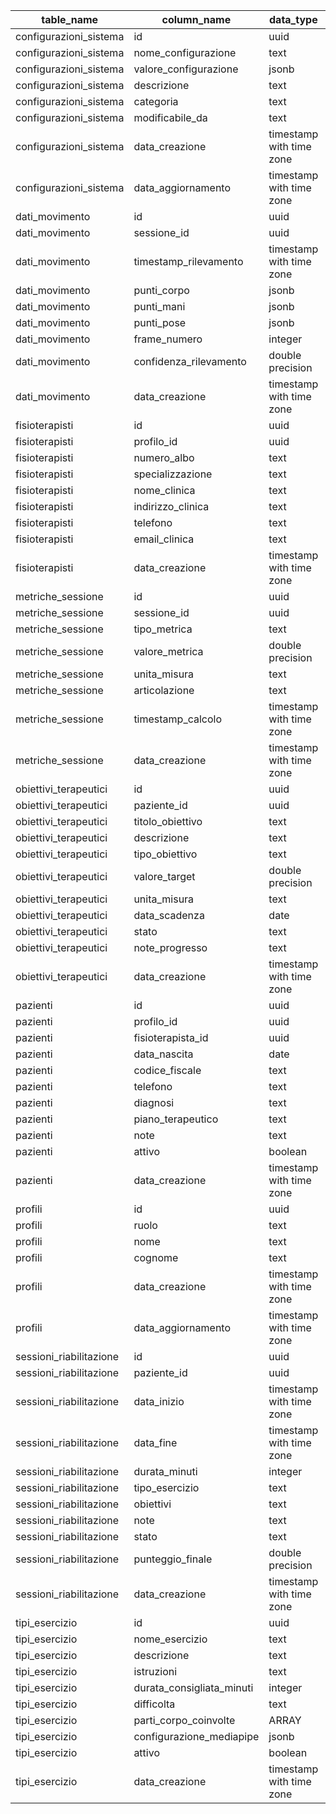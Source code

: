 | table_name              | column_name               | data_type                | is_nullable |
| ----------------------- | ------------------------- | ------------------------ | ----------- |
| configurazioni_sistema  | id                        | uuid                     | NO          |
| configurazioni_sistema  | nome_configurazione       | text                     | NO          |
| configurazioni_sistema  | valore_configurazione     | jsonb                    | NO          |
| configurazioni_sistema  | descrizione               | text                     | YES         |
| configurazioni_sistema  | categoria                 | text                     | NO          |
| configurazioni_sistema  | modificabile_da           | text                     | YES         |
| configurazioni_sistema  | data_creazione            | timestamp with time zone | YES         |
| configurazioni_sistema  | data_aggiornamento        | timestamp with time zone | YES         |
| dati_movimento          | id                        | uuid                     | NO          |
| dati_movimento          | sessione_id               | uuid                     | NO          |
| dati_movimento          | timestamp_rilevamento     | timestamp with time zone | NO          |
| dati_movimento          | punti_corpo               | jsonb                    | YES         |
| dati_movimento          | punti_mani                | jsonb                    | YES         |
| dati_movimento          | punti_pose                | jsonb                    | YES         |
| dati_movimento          | frame_numero              | integer                  | YES         |
| dati_movimento          | confidenza_rilevamento    | double precision         | YES         |
| dati_movimento          | data_creazione            | timestamp with time zone | YES         |
| fisioterapisti          | id                        | uuid                     | NO          |
| fisioterapisti          | profilo_id                | uuid                     | NO          |
| fisioterapisti          | numero_albo               | text                     | NO          |
| fisioterapisti          | specializzazione          | text                     | NO          |
| fisioterapisti          | nome_clinica              | text                     | NO          |
| fisioterapisti          | indirizzo_clinica         | text                     | NO          |
| fisioterapisti          | telefono                  | text                     | YES         |
| fisioterapisti          | email_clinica             | text                     | YES         |
| fisioterapisti          | data_creazione            | timestamp with time zone | YES         |
| metriche_sessione       | id                        | uuid                     | NO          |
| metriche_sessione       | sessione_id               | uuid                     | NO          |
| metriche_sessione       | tipo_metrica              | text                     | NO          |
| metriche_sessione       | valore_metrica            | double precision         | NO          |
| metriche_sessione       | unita_misura              | text                     | NO          |
| metriche_sessione       | articolazione             | text                     | YES         |
| metriche_sessione       | timestamp_calcolo         | timestamp with time zone | NO          |
| metriche_sessione       | data_creazione            | timestamp with time zone | YES         |
| obiettivi_terapeutici   | id                        | uuid                     | NO          |
| obiettivi_terapeutici   | paziente_id               | uuid                     | NO          |
| obiettivi_terapeutici   | titolo_obiettivo          | text                     | NO          |
| obiettivi_terapeutici   | descrizione               | text                     | NO          |
| obiettivi_terapeutici   | tipo_obiettivo            | text                     | NO          |
| obiettivi_terapeutici   | valore_target             | double precision         | YES         |
| obiettivi_terapeutici   | unita_misura              | text                     | YES         |
| obiettivi_terapeutici   | data_scadenza             | date                     | YES         |
| obiettivi_terapeutici   | stato                     | text                     | YES         |
| obiettivi_terapeutici   | note_progresso            | text                     | YES         |
| obiettivi_terapeutici   | data_creazione            | timestamp with time zone | YES         |
| pazienti                | id                        | uuid                     | NO          |
| pazienti                | profilo_id                | uuid                     | NO          |
| pazienti                | fisioterapista_id         | uuid                     | NO          |
| pazienti                | data_nascita              | date                     | NO          |
| pazienti                | codice_fiscale            | text                     | YES         |
| pazienti                | telefono                  | text                     | YES         |
| pazienti                | diagnosi                  | text                     | NO          |
| pazienti                | piano_terapeutico         | text                     | NO          |
| pazienti                | note                      | text                     | YES         |
| pazienti                | attivo                    | boolean                  | YES         |
| pazienti                | data_creazione            | timestamp with time zone | YES         |
| profili                 | id                        | uuid                     | NO          |
| profili                 | ruolo                     | text                     | NO          |
| profili                 | nome                      | text                     | NO          |
| profili                 | cognome                   | text                     | NO          |
| profili                 | data_creazione            | timestamp with time zone | YES         |
| profili                 | data_aggiornamento        | timestamp with time zone | YES         |
| sessioni_riabilitazione | id                        | uuid                     | NO          |
| sessioni_riabilitazione | paziente_id               | uuid                     | NO          |
| sessioni_riabilitazione | data_inizio               | timestamp with time zone | NO          |
| sessioni_riabilitazione | data_fine                 | timestamp with time zone | YES         |
| sessioni_riabilitazione | durata_minuti             | integer                  | YES         |
| sessioni_riabilitazione | tipo_esercizio            | text                     | NO          |
| sessioni_riabilitazione | obiettivi                 | text                     | YES         |
| sessioni_riabilitazione | note                      | text                     | YES         |
| sessioni_riabilitazione | stato                     | text                     | YES         |
| sessioni_riabilitazione | punteggio_finale          | double precision         | YES         |
| sessioni_riabilitazione | data_creazione            | timestamp with time zone | YES         |
| tipi_esercizio          | id                        | uuid                     | NO          |
| tipi_esercizio          | nome_esercizio            | text                     | NO          |
| tipi_esercizio          | descrizione               | text                     | NO          |
| tipi_esercizio          | istruzioni                | text                     | NO          |
| tipi_esercizio          | durata_consigliata_minuti | integer                  | YES         |
| tipi_esercizio          | difficolta                | text                     | YES         |
| tipi_esercizio          | parti_corpo_coinvolte     | ARRAY                    | YES         |
| tipi_esercizio          | configurazione_mediapipe  | jsonb                    | YES         |
| tipi_esercizio          | attivo                    | boolean                  | YES         |
| tipi_esercizio          | data_creazione            | timestamp with time zone | YES         |